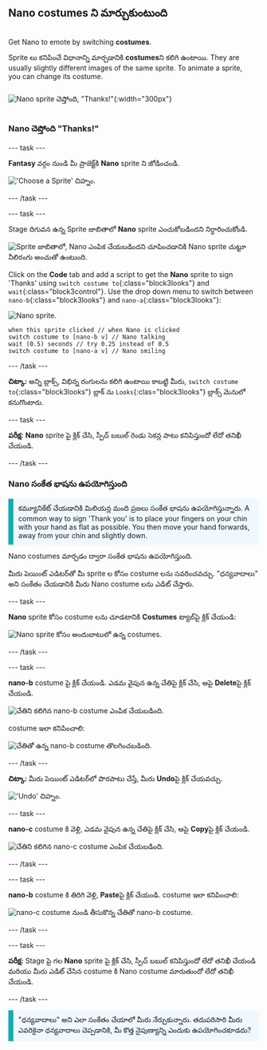 ## Nano costumes ని మార్చుకుంటుంది

<div style="display: flex; flex-wrap: wrap">
<div style="flex-basis: 200px; flex-grow: 1; margin-right: 15px;">

Get Nano to emote by switching **costumes**.

Sprite లు కనిపించే విధానాన్ని మార్చడానికి **costumes**ని కలిగి ఉంటాయి. They are usually slightly different images of the same sprite. To animate a sprite, you can change its costume.

</div>
<div>

![Nano sprite చెప్తోంది, "Thanks!"](images/nano-step-2.png){:width="300px"}

</div>
</div>

### Nano చెప్తోంది "Thanks!"

--- task ---

**Fantasy** వర్గం నుండి మీ ప్రాజెక్ట్‌కి **Nano** sprite ని జోడించండి.

!['Choose a Sprite' చిహ్నం.](images/choose-sprite-menu.png)

--- /task ---

--- task ---

Stage దిగువన ఉన్న Sprite జాబితాలో **Nano** sprite ఎంచుకోబడిందని నిర్ధారించుకోండి.

![Sprite జాబితాలో, Nano ఎంపిక చేయబడిందని చూపించడానికి Nano sprite చుట్టూ నీలిరంగు అంచుతో ఉంటుంది.](images/nano-selected.png)

Click on the **Code** tab and add a script to get the **Nano** sprite to sign 'Thanks' using `switch costume to`{:class="block3looks"} and `wait`{:class="block3control"}. Use the drop down menu to switch between `nano-b`{:class="block3looks"} and `nano-a`{:class="block3looks"}:

![Nano sprite.](images/nano-sprite.png)

```blocks3
when this sprite clicked // when Nano is clicked
switch costume to [nano-b v] // Nano talking
wait (0.5) seconds // try 0.25 instead of 0.5
switch costume to [nano-a v] // Nano smiling
```
--- /task ---

**చిట్కా:** అన్ని బ్లాక్స్, విభిన్న రంగులను కలిగి ఉంటాయి కాబట్టి మీరు, `switch costume to`{:class="block3looks"} బ్లాక్ ను `Looks`{:clas="block3looks"} బ్లాక్స్ మెనులో కనుగొంటారు.

--- task ---

**పరీక్ష:** **Nano** sprite పై క్లిక్ చేసి, స్పీచ్ బబుల్ రెండు సెకన్ల పాటు కనిపిస్తుందో లేదో తనిఖీ చేయండి.

--- /task ---

### Nano సంకేత భాషను ఉపయోగిస్తుంది

<p style="border-left: solid; border-width:10px; border-color: #0faeb0; background-color: aliceblue; padding: 10px;">కమ్యూనికేట్ చేయడానికి మిలియన్ల మంది ప్రజలు సంకేత భాషను ఉపయోగిస్తున్నారు. A common way to sign 'Thank you' is to place your fingers on your chin with your hand as flat as possible. You then move your hand forwards, away from your chin and slightly down. 
</p>

<!-- Add a video of someone signing -->

Nano costumes మార్చడం ద్వారా సంకేత భాషను ఉపయోగిస్తుంది.

మీరు పెయింట్ ఎడిటర్‌తో మీ sprite ల కోసం costume లను సవరించవచ్చు. "ధన్యవాదాలు" అని సంకేతం చేయడానికి మీరు Nano costume లను ఎడిట్ చేస్తారు.

--- task ---

**Nano** sprite కోసం costume లను చూడటానికి **Costumes** ట్యాబ్‌పై క్లిక్ చేయండి:

![Nano sprite కోసం అందుబాటులో ఉన్న costumes.](images/nano-costumes.png)

--- /task ---

--- task ---

**nano-b** costume పై క్లిక్ చేయండి. ఎడమ వైపున ఉన్న చేతిపై క్లిక్ చేసి, ఆపై **Delete**పై క్లిక్ చేయండి.

![చేతిని కలిగిన nano-b costume ఎంపిక చేయబడింది.](images/nano-arm-selected.png)

costume ఇలా కనిపించాలి:

![చేతితో ఉన్న nano-b costume తొలగించబడింది.](images/nano-arm-deleted.png)

--- /task ---

**చిట్కా:** మీరు పెయింట్ ఎడిటర్‌లో పొరపాటు చేస్తే, మీరు **Undo**పై క్లిక్ చేయవచ్చు.

!['Undo' చిహ్నం.](images/nano-undo.png)

--- task ---

**nano-c** costume కి వెళ్లి, ఎడమ వైపున ఉన్న చేతిపై క్లిక్ చేసి, ఆపై **Copy**పై క్లిక్ చేయండి.

![చేతిని కలిగిన nano-c costume ఎంపిక చేయబడింది.](images/nano-c-arm-selected.png)

--- /task ---

--- task ---

**nano-b** costume కి తిరిగి వెళ్లి, **Paste**పై క్లిక్ చేయండి. costume ఇలా కనిపించాలి:

![nano-c costume నుండి తీసుకొన్న చేతితో nano-b costume.](images/nano-b-new-arm.png)

--- /task ---

--- task ---

**పరీక్ష:** Stage పై గల **Nano** sprite పై క్లిక్ చేసి, స్పీచ్ బబుల్ కనిపిస్తుందో లేదో తనిఖీ చేయండి మరియు మీరు ఎడిట్ చేసిన costume కి Nano costume మారుతుందో లేదో తనిఖీ చేయండి.

--- /task ---

<p style="border-left: solid; border-width:10px; border-color: #0faeb0; background-color: aliceblue; padding: 10px;">"ధన్యవాదాలు" అని ఎలా సంకేతం చేయాలో మీరు నేర్చుకున్నారు. తదుపరిసారి మీరు ఎవరికైనా ధన్యవాదాలు చెప్పడానికి, మీ కొత్త నైపుణ్యాన్ని ఎందుకు ఉపయోగించకూడదు?
</p>

